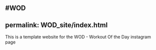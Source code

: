 #WOD
---
permalink: WOD_site/index.html
---

This is a template website for the WOD - Workout Of the Day instagram page
